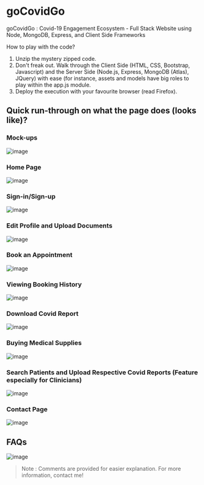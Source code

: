 # goCovidGo
goCovidGo : Covid-19 Engagement Ecosystem - Full Stack Website using Node, MongoDB, Express, and Client Side Frameworks

How to play with the code?
1. Unzip the mystery zipped code.
2. Don't freak out. Walk through the Client Side (HTML, CSS, Bootstrap, Javascript) and the Server Side (Node.js, Express, MongoDB (Atlas), JQuery) with ease (for instance, assets and models have big roles to play within the app.js module.
3. Deploy the execution with your favourite browser (read Firefox).

## Quick run-through on what the page does (looks like)?
### Mock-ups
![image](https://user-images.githubusercontent.com/52396323/159755450-08f57d87-72f6-4d0f-940a-d327d04b2fde.png)

### Home Page
![image](https://user-images.githubusercontent.com/52396323/159755655-516496d5-ee55-473f-8746-b815f3159c26.png)

### Sign-in/Sign-up
![image](https://user-images.githubusercontent.com/52396323/159755819-b4c16722-ca1a-404a-8a70-0c647a84a1ba.png)

### Edit Profile and Upload Documents
![image](https://user-images.githubusercontent.com/52396323/159755901-dd8b1045-1bee-4ee1-b1e6-e0603ce89f62.png)

### Book an Appointment
![image](https://user-images.githubusercontent.com/52396323/159755986-035e6549-3945-4787-b367-071b591c4b68.png)

### Viewing Booking History
![image](https://user-images.githubusercontent.com/52396323/159756118-65a86b2f-c980-4aa4-94cd-23737f5d348d.png)

### Download Covid Report 
![image](https://user-images.githubusercontent.com/52396323/159756203-ee7fcf35-4fec-4096-8cdb-f972ccc15d60.png)

### Buying Medical Supplies
![image](https://user-images.githubusercontent.com/52396323/159756371-dd816cd9-0259-4380-8009-c65ef02d76f0.png)

### Search Patients and Upload Respective Covid Reports (Feature especially for Clinicians)
![image](https://user-images.githubusercontent.com/52396323/159756762-093fa7ba-a313-4b86-a7ba-0ab21fc2907a.png)

### Contact Page
![image](https://user-images.githubusercontent.com/52396323/159756817-b3419aca-bd75-403e-894e-d58dc90a3a5c.png)

## FAQs
![image](https://user-images.githubusercontent.com/52396323/159756980-09b395d0-3ad8-47f6-ad6f-4d68ec6b350e.png)

> Note : Comments are provided for easier explanation. For more information, contact me!

